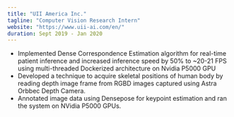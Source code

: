 ```yaml
---
title: "UII America Inc."
tagline: "Computer Vision Research Intern"
website: "https://www.uii-ai.com/en/"
duration: Sept 2019 - Jan 2020
---
```


- Implemented Dense Correspondence Estimation algorithm for real-time patient inference and increased inference speed
by 50% to ~20-21 FPS using multi-threaded Dockerized architecture on Nvidia P5000 GPU
- Developed a technique to acquire skeletal positions of human body by reading depth image frame 
from RGBD images captured using Astra Orbbec Depth Camera.
- Annotated image data using Densepose for keypoint estimation and ran the system on NVidia P5000 GPUs.
